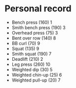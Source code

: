 # Personal record

- Bench press (160) 1
- Smith bench press (190) 3
- Overhead press (75) 3
- Bent over row (140) 8
- BB curl (70) 9
- Squat (135) 9
- Smith squat (190) 7
- Deadlift (210) 2
- Leg press (260) 10
- Weighted dip (30) 5
- Weighted chin-up (25) 6
- Weighted pull-up (20) 7